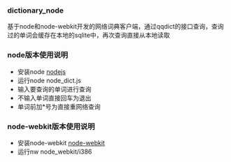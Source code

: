 ### dictionary_node

基于node和node-webkit开发的网络词典客户端，通过qqdict的接口查询，查询过的单词会缓存在本地的sqlite中，再次查询直接从本地读取

### node版本使用说明

- 安装node [nodejs](http://nodejs.org/)
- 运行node node_dict.js
- 输入要查询的单词进行查询
- 不输入单词直接回车为退出
- 单词前加*号为直接重网络查询

### node-webkit版本使用说明

- 安装node-webkit [node-webkit](https://github.com/rogerwang/node-webkit)
- 运行nw node_webkit/i386
 
